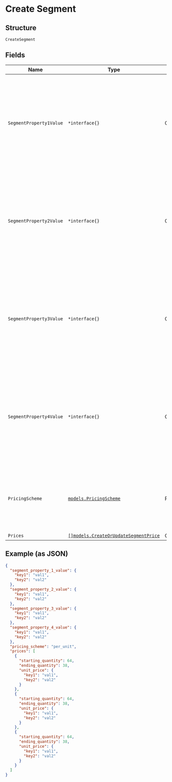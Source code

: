 
# Create Segment

## Structure

`CreateSegment`

## Fields

| Name | Type | Tags | Description |
|  --- | --- | --- | --- |
| `SegmentProperty1Value` | `*interface{}` | Optional | A value that will occur in your events that you want to bill upon. The type of the value depends on the property type in the related event based billing metric. |
| `SegmentProperty2Value` | `*interface{}` | Optional | A value that will occur in your events that you want to bill upon. The type of the value depends on the property type in the related event based billing metric. |
| `SegmentProperty3Value` | `*interface{}` | Optional | A value that will occur in your events that you want to bill upon. The type of the value depends on the property type in the related event based billing metric. |
| `SegmentProperty4Value` | `*interface{}` | Optional | A value that will occur in your events that you want to bill upon. The type of the value depends on the property type in the related event based billing metric. |
| `PricingScheme` | [`models.PricingScheme`](../../doc/models/pricing-scheme.md) | Required | The identifier for the pricing scheme. See [Product Components](https://help.chargify.com/products/product-components.html) for an overview of pricing schemes. |
| `Prices` | [`[]models.CreateOrUpdateSegmentPrice`](../../doc/models/create-or-update-segment-price.md) | Optional | - |

## Example (as JSON)

```json
{
  "segment_property_1_value": {
    "key1": "val1",
    "key2": "val2"
  },
  "segment_property_2_value": {
    "key1": "val1",
    "key2": "val2"
  },
  "segment_property_3_value": {
    "key1": "val1",
    "key2": "val2"
  },
  "segment_property_4_value": {
    "key1": "val1",
    "key2": "val2"
  },
  "pricing_scheme": "per_unit",
  "prices": [
    {
      "starting_quantity": 64,
      "ending_quantity": 38,
      "unit_price": {
        "key1": "val1",
        "key2": "val2"
      }
    },
    {
      "starting_quantity": 64,
      "ending_quantity": 38,
      "unit_price": {
        "key1": "val1",
        "key2": "val2"
      }
    },
    {
      "starting_quantity": 64,
      "ending_quantity": 38,
      "unit_price": {
        "key1": "val1",
        "key2": "val2"
      }
    }
  ]
}
```

